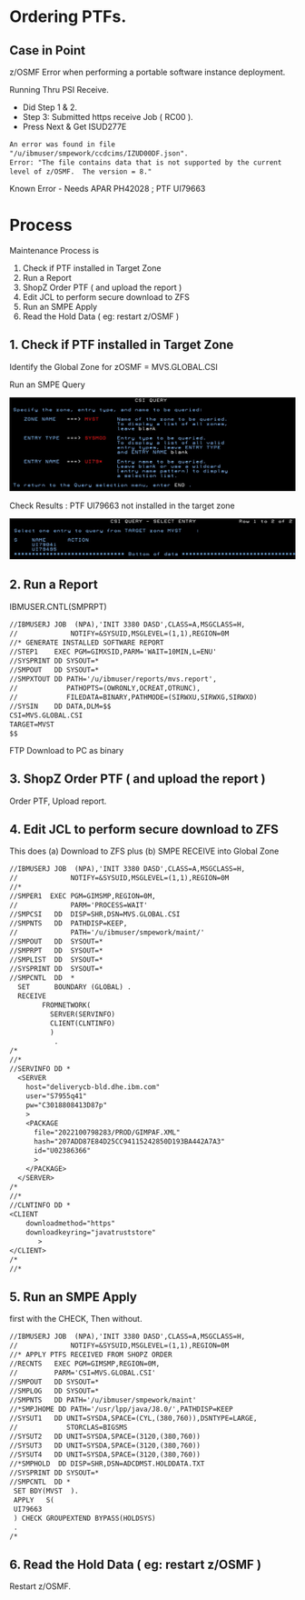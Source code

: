 # Ordering PTFs.

## Case in Point 
z/OSMF Error when performing a portable software instance deployment.

Running Thru PSI Receive. 
* Did Step 1 & 2. 
* Step 3: Submitted https receive Job ( RC00 ). 
* Press Next & Get ISUD277E

```
An error was found in file "/u/ibmuser/smpework/ccdcims/IZUD00DF.json". 
Error: "The file contains data that is not supported by the current level of z/OSMF.  The version = 8."
```

Known Error - Needs APAR PH42028 ; PTF UI79663 

# Process

Maintenance Process is
1. Check if PTF installed in Target Zone
2. Run a Report
3. ShopZ Order PTF ( and upload the report )
4. Edit JCL to perform secure download to ZFS
5. Run an SMPE Apply
6. Read the Hold Data ( eg: restart z/OSMF )

## 1. Check if PTF installed in Target Zone
Identify the Global Zone for zOSMF = MVS.GLOBAL.CSI 

Run an SMPE Query

![csiquery01](images/csiquery01.jpg)

Check Results : PTF UI79663 not installed in the target zone

![csiquery02](images/csiquery02.jpg)

 
## 2. Run a Report 

IBMUSER.CNTL(SMPRPT)

```
//IBMUSERJ JOB  (NPA),'INIT 3380 DASD',CLASS=A,MSGCLASS=H,   
//             NOTIFY=&SYSUID,MSGLEVEL=(1,1),REGION=0M       
//* GENERATE INSTALLED SOFTWARE REPORT                       
//STEP1    EXEC PGM=GIMXSID,PARM='WAIT=10MIN,L=ENU'          
//SYSPRINT DD SYSOUT=*                                       
//SMPOUT   DD SYSOUT=*                                       
//SMPXTOUT DD PATH='/u/ibmuser/reports/mvs.report',          
//            PATHOPTS=(OWRONLY,OCREAT,OTRUNC),              
//            FILEDATA=BINARY,PATHMODE=(SIRWXU,SIRWXG,SIRWXO)
//SYSIN    DD DATA,DLM=$$                                    
CSI=MVS.GLOBAL.CSI                                           
TARGET=MVST                                                  
$$                                                           
```

FTP Download to PC as binary

## 3. ShopZ Order PTF ( and upload the report )

Order PTF, Upload report.

## 4. Edit JCL to perform secure download to ZFS

This does (a) Download to ZFS plus (b) SMPE RECEIVE into Global Zone

```
//IBMUSERJ JOB  (NPA),'INIT 3380 DASD',CLASS=A,MSGCLASS=H,
//             NOTIFY=&SYSUID,MSGLEVEL=(1,1),REGION=0M                                
//*                                                                             
//SMPER1  EXEC PGM=GIMSMP,REGION=0M,                                            
//             PARM='PROCESS=WAIT'                                              
//SMPCSI   DD  DISP=SHR,DSN=MVS.GLOBAL.CSI                     
//SMPNTS   DD  PATHDISP=KEEP,                                                   
//             PATH='/u/ibmuser/smpework/maint/'                       
//SMPOUT   DD  SYSOUT=*                                                         
//SMPRPT   DD  SYSOUT=*                                                         
//SMPLIST  DD  SYSOUT=*                                                         
//SYSPRINT DD  SYSOUT=*                                                         
//SMPCNTL  DD  *                                                                
  SET      BOUNDARY (GLOBAL) .                                                  
  RECEIVE                                                                       
        FROMNETWORK(                                                            
          SERVER(SERVINFO)                                                       
          CLIENT(CLNTINFO)                                                      
          )                                                                     
           .                                                                    
/*                                                                              
//*                                                                             
//SERVINFO DD *                                                                 
  <SERVER                                                                       
    host="deliverycb-bld.dhe.ibm.com"                                                         
    user="S7955q41"                                                             
    pw="C3018808413D87p"                                                          
    >                                                                           
    <PACKAGE                                                                    
      file="2022100798283/PROD/GIMPAF.XML"                                                      
      hash="207ADD87E84D25CC94115242850D193BA442A7A3"                                                          
      id="U02386366"                                                            
      >                                                                         
    </PACKAGE>                                                                  
  </SERVER>                                                                     
/*                                                                              
//*                                                                             
//CLNTINFO DD *                                                                       
<CLIENT                              
    downloadmethod="https"           
    downloadkeyring="javatruststore" 
       >                             
</CLIENT>                            
/*                                                                               
//*                                                                             
```


## 5. Run an SMPE Apply

first with the CHECK, Then without.

```
//IBMUSERJ JOB  (NPA),'INIT 3380 DASD',CLASS=A,MSGCLASS=H,   
//             NOTIFY=&SYSUID,MSGLEVEL=(1,1),REGION=0M       
//* APPLY PTFS RECEIVED FROM SHOPZ ORDER                     
//RECNTS   EXEC PGM=GIMSMP,REGION=0M,                        
//         PARM='CSI=MVS.GLOBAL.CSI'                         
//SMPOUT   DD SYSOUT=*                                       
//SMPLOG   DD SYSOUT=*                                       
//SMPNTS   DD PATH='/u/ibmuser/smpework/maint'               
//*SMPJHOME DD PATH='/usr/lpp/java/J8.0/',PATHDISP=KEEP      
//SYSUT1   DD UNIT=SYSDA,SPACE=(CYL,(380,760)),DSNTYPE=LARGE,
//            STORCLAS=BIGSMS                                
//SYSUT2   DD UNIT=SYSDA,SPACE=(3120,(380,760))              
//SYSUT3   DD UNIT=SYSDA,SPACE=(3120,(380,760))              
//SYSUT4   DD UNIT=SYSDA,SPACE=(3120,(380,760))              
//*SMPHOLD  DD DISP=SHR,DSN=ADCDMST.HOLDDATA.TXT             
//SYSPRINT DD SYSOUT=*                                       
//SMPCNTL  DD *                                              
 SET BDY(MVST  ).                                            
 APPLY   S(                                                  
 UI79663                                                     
 ) CHECK GROUPEXTEND BYPASS(HOLDSYS)                               
 .                                                           
/*                                                           
```

## 6. Read the Hold Data ( eg: restart z/OSMF )

Restart z/OSMF.



